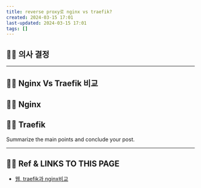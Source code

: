 ```yaml
---
title: reverse proxy로 nginx vs traefik?
created: 2024-03-15 17:01
last-updated: 2024-03-15 17:01
tags: []
---
```


## 👯‍♂️ 의사 결정

--- 

## 👯‍♂️ Nginx Vs Traefik 비교
## 👯‍♂️ Nginx

## 👯‍♂️ Traefik

Summarize the main points and conclude your post.

--- 

## 👯‍♂️ Ref & LINKS TO THIS PAGE

- [웹, traefik과 nginx비교 ](https://www.kubecost.com/kubernetes-devops-tools/traefik-vs-nginx/)


